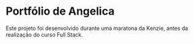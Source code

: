 # Portfólio de Angelica

Este projeto foi desenvolvido durante uma maratona da Kenzie, antes da realização do curso Full Stack.

